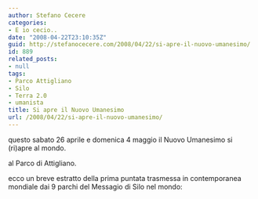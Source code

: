 ```yaml
---
author: Stefano Cecere
categories:
- E io cecio..
date: "2008-04-22T23:10:35Z"
guid: http://stefanocecere.com/2008/04/22/si-apre-il-nuovo-umanesimo/
id: 889
related_posts:
- null
tags:
- Parco Attigliano
- Silo
- Terra 2.0
- umanista
title: Si apre il Nuovo Umanesimo
url: /2008/04/22/si-apre-il-nuovo-umanesimo/
---
```


questo sabato 26 aprile e domenica 4 maggio il Nuovo Umanesimo si (ri)apre al mondo.
  
al Parco di Attigliano.

ecco un breve estratto della prima puntata trasmessa in contemporanea mondiale dai 9 parchi del Messagio di Silo nel mondo: